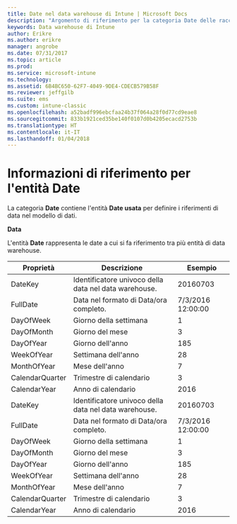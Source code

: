 ```yaml
---
title: Date nel data warehouse di Intune | Microsoft Docs
description: "Argomento di riferimento per la categoria Date delle raccolte di entità nell'API data warehouse di Intune."
keywords: Data warehouse di Intune
author: Erikre
ms.author: erikre
manager: angrobe
ms.date: 07/31/2017
ms.topic: article
ms.prod: 
ms.service: microsoft-intune
ms.technology: 
ms.assetid: 6B4BC650-62F7-4049-9DE4-CDECB579B58F
ms.reviewer: jeffgilb
ms.suite: ems
ms.custom: intune-classic
ms.openlocfilehash: a52badf996ebcfaa24b37f064a28f0d77cd9eae8
ms.sourcegitcommit: 833b1921ced35be140f0107d0b4205ecacd2753b
ms.translationtype: HT
ms.contentlocale: it-IT
ms.lasthandoff: 01/04/2018
---
```

# <a name="reference-for-date-entity"></a>Informazioni di riferimento per l'entità Date

La categoria **Date** contiene l'entità **Date usata** per definire i riferimenti di data nel modello di dati.

**Data**

L'entità **Date** rappresenta le date a cui si fa riferimento tra più entità di data warehouse.

| Proprietà  | Descrizione | Esempio |
|---------|------------|--------|
| DateKey | Identificatore univoco della data nel data warehouse. | 20160703 |
| FullDate | Data nel formato di Data/ora completo. | 7/3/2016 12:00:00 |
| DayOfWeek | Giorno della settimana | 1 |
| DayOfMonth | Giorno del mese | 3 |
| DayOfYear | Giorno dell'anno | 185 |
| WeekOfYear | Settimana dell'anno | 28 |
| MonthOfYear | Mese dell'anno | 7 |
| CalendarQuarter | Trimestre di calendario | 3 |
| CalendarYear | Anno di calendario | 2016 |
| DateKey | Identificatore univoco della data nel data warehouse. | 20160703 |
| FullDate | Data nel formato di Data/ora completo. | 7/3/2016 12:00:00 |
| DayOfWeek | Giorno della settimana | 1 |
| DayOfMonth | Giorno del mese | 3 |
| DayOfYear | Giorno dell'anno | 185 |
| WeekOfYear | Settimana dell'anno | 28 |
| MonthOfYear | Mese dell'anno | 7 |
| CalendarQuarter | Trimestre di calendario | 3 |
| CalendarYear | Anno di calendario | 2016 |
